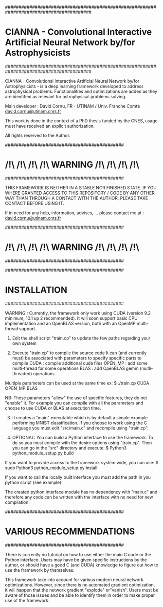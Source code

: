 ########################################################################################
# CIANNA - Convolutional Interactive Artificial Neural Network by/for Astrophysicists
########################################################################################

CIANNA - Convolutional Interactive Artificial Neural Network by/for Astrophysicists - is a deep learning framework developed to address astrophysical problems. Functionalities and optimizations are added as they are identified as relevant for astrophysical problems solving.

Main developer : David Cornu, FR - UTINAM / Univ. Franche Comté
david.cornu@utinam.cnrs.fr

This work is done in the context of a PhD thesis funded by the CNES,
usage must have received an explicit authorization.

All rights reserved to the Author.





############################################
# /!\ /!\ /!\ /!\ WARNING /!\ /!\ /!\ /!\
############################################

THIS FRAMEWORK IS NEITHER IN A STABLE NOR FINISHED STATE.
IF YOU WHERE GRANTED ACCESS TO THIS REPOSITORY / CODE BY ANY OTHER WAY
THAN THROUGH A CONTACT WITH THE AUTHOR, PLEASE TAKE CONTACT BEFORE USING IT.

If in need for any help, information, advises, ... please contact
me at : david.cornu@utinam.cnrs.fr

############################################
# /!\ /!\ /!\ /!\ WARNING /!\ /!\ /!\ /!\
############################################








############################################
#               INSTALLATION
############################################

WARNING : Currently, the framework only work using CUDA (version 9.2 minimum, 10.1 up 2 recommended).
It will soon support basic CPU implementation and an OpenBLAS version, both with an OpenMP multi-thread support.


1. Edit the shell script "train.cp" to update the few paths regarding your own system

2. Execute "train.cp" to compile the source code
It can (and currently must) be associated with parameters to specify specific parts to compile
CUDA 	: compile additional cuda files
OPEN_MP : add some multi-thread for some operations
BLAS 	: add OpenBLAS gemm (mutli-threaded) operations

Multiple parameters can be used at the same time ex:
$ ./train.cp CUDA OPEN_MP BLAS

NB: These parameters "allow" the use of specific features, they do not "enable" it. For example you can compile
with all the parameters and choose to use CUDA or BLAS at execution time.

3. It creates a "main" executable which is by default a simple example performing MNIST classification.
If you choose to work using the C language you must edit "src/main.c" and recompile using "train.cp".

4. OPTIONAL: You can build a Python interface to use the framework.
To do so you must compile with the desire options using "train.cp".
Then you can go in the "src" directory and execute:
$ Python3 python_module_setup.py build

If you want to provide access to the framework system wide, you can use:
$ sudo Python3 python_module_setup.py install

If you want to call the locally built interface you must add the path in you python script (see example) 

The created python interface module has no dependency with "main.c" and therefore
any code can be written with the interface with no need for new compilation.




############################################
#          VARIOUS RECOMMENDATIONS
############################################

There is currently no tutorial on how to use either the main C code or the Python interface.
Users may have be given specific instructions by the author, or should have a good C (and CUDA) knowledge
to figure out how to use the framework by themselves.

This framework take into account for various modern neural network optimizations. 
However, since there is no automated gradient optimization, it will happen that the network gradient "explode" or"vanish". 
Users must be aware of those issues and be able to identify them in order to make proper use of the framework.












